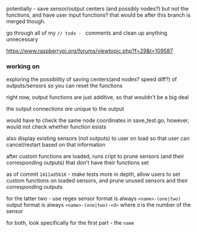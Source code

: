potentially - save sensor/output centers (and possibly nodes?) but not the functions, and have user input functions?  that would be after this branch is merged though.

go through all of my `// todo - ` comments and clean up anything unnecessary

https://www.raspberrypi.org/forums/viewtopic.php?f=29&t=109587

### working on

exploring the possibility of saving centers(and nodes?  speed diff?) of outputs/sensors so you can reset the functions

right now, output functions are just additive, so that wouldn't be a big deal

the output connections *are* unique to the output 

would have to check the same node coordinates in save_test.go; however, would not check whether function esists

also display existing sensors (not outputs) to user on load so that user can cancel/restart based on that information

after custom functions are loaded, runs cript to prune sensors (and their corresponding outputs) that don't have their functions set

as of commit `2411ad5b16` - make tests more in depth, allow users to set custom functions on loaded sensors, and prune unused sensors and their corresponding outputs

for the latter two - use regex
sensor format is always `<name>-(one|two)`
output format is always `<name>-(one|two)-<d>` where `d` is the number of the sensor

for both, look specifically for the first part - the `name`